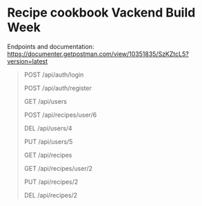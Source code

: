 # Recipe cookbook Vackend Build Week


Endpoints and documentation:
https://documenter.getpostman.com/view/10351835/SzKZtcL5?version=latest

> POST /api/auth/login
>
> POST /api/auth/register
>
> GET /api/users
>
> POST /api/recipes/user/6
>
>DEL /api/users/4
>
> PUT /api/users/5
>
> GET /api/recipes
>
> GET /api/recipes/user/2
>
> PUT /api/recipes/2
>
> DEL /api/recipes/2
